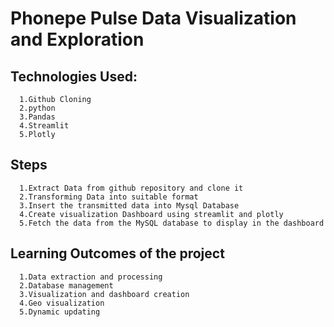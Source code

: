 # Phonepe Pulse Data Visualization and Exploration

## Technologies Used:
      1.Github Cloning   
      2.python  
      3.Pandas
      4.Streamlit
      5.Plotly

## Steps
      1.Extract Data from github repository and clone it
      2.Transforming Data into suitable format
      3.Insert the transmitted data into Mysql Database
      4.Create visualization Dashboard using streamlit and plotly 
      5.Fetch the data from the MySQL database to display in the dashboard

## Learning Outcomes of the project
      1.Data extraction and processing
      2.Database management
      3.Visualization and dashboard creation
      4.Geo visualization
      5.Dynamic updating


